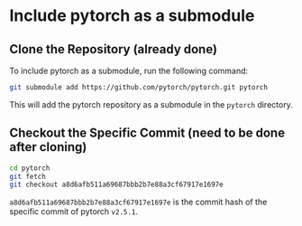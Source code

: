 # Include pytorch as a submodule

## Clone the Repository (already done)

To include pytorch as a submodule, run the following command:

```bash
git submodule add https://github.com/pytorch/pytorch.git pytorch
```

This will add the pytorch repository as a submodule in the `pytorch` directory.

## Checkout the Specific Commit (need to be done after cloning)
```bash
cd pytorch
git fetch
git checkout a8d6afb511a69687bbb2b7e88a3cf67917e1697e
```

`a8d6afb511a69687bbb2b7e88a3cf67917e1697e` is the commit hash of the specific commit of pytorch `v2.5.1`.


